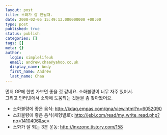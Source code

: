 ```yaml
---
layout: post
title: 소화가 잘 안될때.
date: 2008-02-05 15:49:13.000000000 +00:00
type: post
published: true
status: publish
categories: []
tags: []
meta: {}
author:
  login: simplelifeuk
  email: andrew.chaa@yahoo.co.uk
  display_name: Andy
  first_name: Andrew
  last_name: Chaa
---
```

<p>먼저 GP에 한번 가보면 좋을 것 같네요. 소화불량이 너무 자주 있어서.<br />
그리고 인터넷에서 소화에 도움되는 것들을 좀 찾아봤어요.</p>
<ul>
<li>소화불량에 좋은 음식: <a href="http://kdaq.empas.com/qna/view.html?n=6052090">http://kdaq.empas.com/qna/view.html?n=6052090</a></li>
<li>소화불량에 좋은 음식(체형별로): <a href="http://jebi.com/read/my_write_read.php?no=1410406&amp;sc=">http://jebi.com/read/my_write_read.php?no=1410406&amp;sc=</a></li>
<li>소화가 잘 되는 3분 운동: <a href="http://inxzone.tistory.com/158">http://inxzone.tistory.com/158</a></li>
</ul>
